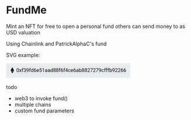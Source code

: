 # FundMe

Mint an NFT for free to open a personal fund others can send money to as USD valuation

Using Chainlink and PatrickAlphaC's fund

SVG example:

![svg example](https://github.com/plinki/FundMe/blob/main/fundme.png?raw=true)

todo

- web3 to invoke fund()
- multiple chains
- custom fund parameters
